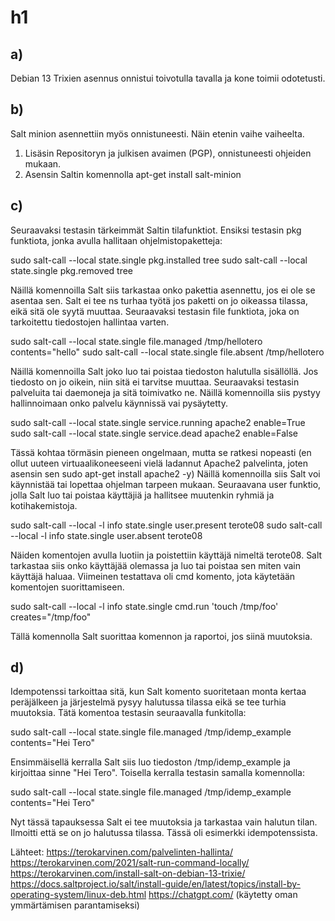 # h1

## a)

Debian 13 Trixien asennus onnistui toivotulla tavalla ja kone toimii odotetusti.

## b)

Salt minion asennettiin myös onnistuneesti. Näin etenin vaihe vaiheelta.
1. Lisäsin Repositoryn ja julkisen avaimen (PGP), onnistuneesti ohjeiden mukaan.
2. Asensin Saltin komennolla apt-get install salt-minion


## c)

Seuraavaksi testasin tärkeimmät Saltin tilafunktiot. Ensiksi testasin pkg funktiota, jonka avulla hallitaan ohjelmistopaketteja:

sudo salt-call --local state.single pkg.installed tree
sudo salt-call --local state.single pkg.removed tree

Näillä komennoilla Salt siis tarkastaa onko pakettia asennettu, jos ei ole se asentaa sen. Salt ei tee ns turhaa työtä jos paketti on jo oikeassa tilassa, eikä sitä ole syytä muuttaa.
Seuraavaksi testasin file funktiota, joka on tarkoitettu tiedostojen hallintaa varten. 

sudo salt-call --local state.single file.managed /tmp/hellotero contents="hello"
sudo salt-call --local state.single file.absent /tmp/hellotero

Näillä komennoilla Salt joko luo tai poistaa tiedoston halutulla sisällöllä. Jos tiedosto on jo oikein, niin sitä ei tarvitse muuttaa. 
Seuraavaksi testasin palveluita tai daemoneja ja sitä toimivatko ne. Näillä komennoilla siis pystyy hallinnoimaan onko palvelu käynnissä vai pysäytetty.

sudo salt-call --local state.single service.running apache2 enable=True
sudo salt-call --local state.single service.dead apache2 enable=False

Tässä kohtaa törmäsin pieneen ongelmaan, mutta se ratkesi nopeasti (en ollut uuteen virtuaalikoneeseeni vielä ladannut Apache2 palvelinta, joten asensin sen sudo apt-get install apache2 -y)
Näillä komennoilla siis Salt voi käynnistää tai lopettaa ohjelman tarpeen mukaan. 
Seuraavana user funktio, jolla Salt luo tai poistaa käyttäjiä ja hallitsee muutenkin ryhmiä ja kotihakemistoja. 

sudo salt-call --local -l info state.single user.present terote08
sudo salt-call --local -l info state.single user.absent terote08

Näiden komentojen avulla luotiin ja poistettiin käyttäjä nimeltä terote08. Salt tarkastaa siis onko käyttäjää olemassa ja luo tai poistaa sen miten vain käyttäjä haluaa. 
Viimeinen testattava oli cmd komento, jota käytetään komentojen suorittamiseen. 

sudo salt-call --local -l info state.single cmd.run 'touch /tmp/foo' creates="/tmp/foo"

Tällä komennolla Salt suorittaa komennon ja raportoi, jos siinä muutoksia. 

## d)

Idempotenssi tarkoittaa sitä, kun Salt komento suoritetaan monta kertaa peräjälkeen ja järjestelmä pysyy halutussa tilassa eikä se tee turhia muutoksia. 
Tätä komentoa testasin seuraavalla funkitolla:

sudo salt-call --local state.single file.managed /tmp/idemp_example contents="Hei Tero"

Ensimmäisellä kerralla Salt siis luo tiedoston /tmp/idemp_example ja kirjoittaa sinne "Hei Tero". 
Toisella kerralla testasin samalla komennolla:

sudo salt-call --local state.single file.managed /tmp/idemp_example contents="Hei Tero"

Nyt tässä tapauksessa Salt ei tee muutoksia ja tarkastaa vain halutun tilan. Ilmoitti että se on jo halutussa tilassa. Tässä oli esimerkki idempotenssista. 

Lähteet: 
https://terokarvinen.com/palvelinten-hallinta/
https://terokarvinen.com/2021/salt-run-command-locally/
https://terokarvinen.com/install-salt-on-debian-13-trixie/
https://docs.saltproject.io/salt/install-guide/en/latest/topics/install-by-operating-system/linux-deb.html
https://chatgpt.com/ (käytetty oman ymmärtämisen parantamiseksi)












